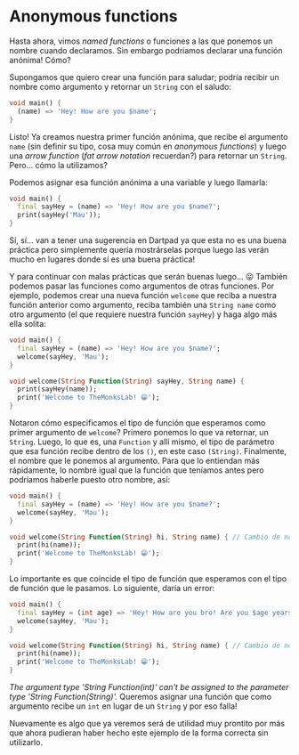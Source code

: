 # Anonymous functions

Hasta ahora, vimos _named functions_ o funciones a las que ponemos un nombre cuando declaramos. Sin embargo podríamos declarar una función anónima! Cómo?

Supongamos que quiero crear una función para saludar; podría recibir un nombre como argumento y retornar un `String` con el saludo:

```dart
void main() {
  (name) => 'Hey! How are you $name';
}
```

Listo! Ya creamos nuestra primer función anónima, que recibe el argumento `name` (sin definir su tipo, cosa muy común en _anonymous functions_) y luego una _arrow function_ (_fat arrow notation_ recuerdan?) para retornar un `String`. Pero... cómo la utilizamos?

Podemos asignar esa función anónima a una variable y luego llamarla:

```dart
void main() {
  final sayHey = (name) => 'Hey! How are you $name?';
  print(sayHey('Mau'));
}
```

Sí, sí... van a tener una sugerencia en Dartpad ya que esta no es una buena práctica pero simplemente quería mostrárselas porque luego las verán mucho en lugares donde sí es una buena práctica!

Y para continuar con malas prácticas que serán buenas luego... 😛 También podemos pasar las funciones como argumentos de otras funciones. Por ejemplo, podemos crear una nueva función `welcome` que reciba a nuestra función anterior como argumento, reciba también una `String name` como otro argumento (el que requiere nuestra función `sayHey`) y haga algo más ella solita:

```dart
void main() {
  final sayHey = (name) => 'Hey! How are you $name?';
  welcome(sayHey, 'Mau');
}

void welcome(String Function(String) sayHey, String name) {
  print(sayHey(name));
  print('Welcome to TheMonksLab! 😁');
}
```

Notaron cómo especificamos el tipo de función que esperamos como primer argumento de `welcome`? Primero ponemos lo que va retornar, un `String`. Luego, lo que es, una `Function` y allí mismo, el tipo de parámetro que esa función recibe dentro de los `()`, en este caso `(String)`. Finalmente, el nombre que le ponemos al argumento. Para que lo entiendan más rápidamente, lo nombré igual que la función que teníamos antes pero podríamos haberle puesto otro nombre, así:

```dart
void main() {
  final sayHey = (name) => 'Hey! How are you $name?';
  welcome(sayHey, 'Mau');
}

void welcome(String Function(String) hi, String name) { // Cambio de nombre al argumento
  print(hi(name));
  print('Welcome to TheMonksLab! 😁');
}
```

Lo importante es que coincide el tipo de función que esperamos con el tipo de función que le pasamos. Lo siguiente, daría un error:

```dart
void main() {
  final sayHey = (int age) => 'Hey! How are you bro! Are you $age years old?';
  welcome(sayHey, 'Mau');
}

void welcome(String Function(String) hi, String name) { // Cambio de nombre al argumento
  print(hi(name));
  print('Welcome to TheMonksLab! 😁');
}
```

_The argument type 'String Function(int)' can't be assigned to the parameter type 'String Function(String)'._ Queremos asignar una función que como argumento recibe un `int` en lugar de un `String` y por eso falla!

Nuevamente es algo que ya veremos será de utilidad muy prontito por más que ahora pudieran haber hecho este ejemplo de la forma correcta sin utilizarlo.
